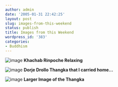 ```yaml
---
author: admin
date: '2005-01-31 22:42:25'
layout: post
slug: images-from-this-weekend
status: publish
title: Images from this Weekend
wordpress_id: '383'
categories:
- Buddhism
---
```


![image](http://www.arcanology.com/images/khachab-rinpoche-web.jpg)
**Khachab Rinpoche Relaxing**

![image](http://www.arcanology.com/images/dorje-drollo-thangka-4.jpg)
**Dorje Drollo Thangka that I carried home...**

![image](http://www.arcanology.com/images/dorje-drollo-thangka-13.jpg)
**Larger Image of the Thangka**
